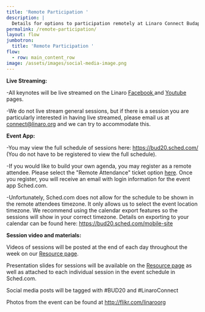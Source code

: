```yaml
---
title: 'Remote Participation '
description: |
  Details for options to participation remotely at Linaro Connect Budapest
permalink: /remote-participation/
layout: flow
jumbotron:
  title: 'Remote Participation '
flow:
  - row: main_content_row
image: /assets/images/social-media-image.png
---
```

**Live Streaming:**

\-All keynotes will be live streamed on the Linaro [Facebook ](https://www.facebook.com/LinaroOrg/)and [Youtube](https://www.youtube.com/linaroorg) pages.

\-We do not live stream general sessions, but if there is a session you are particularly interested in having live streamed, please email us at connect@linaro.org and we can try to accommodate this.

**Event App:**

\-You may view the full schedule of sessions here: https://bud20.sched.com/ (You do not have to be registered to view the full schedule).

\-If you would like to build your own agenda, you may register as a remote attendee. Please select the "Remote Attendance" ticket option [here](https://www.eventbrite.co.uk/e/linaro-connect-budapest-bud20-registration-80390332649).  Once you register, you will receive an email with login information for the event app Sched.com.

\-Unfortunately, Sched.com does not allow for the schedule to be shown in the remote attendees timezone. It only allows us to select the event location timezone. We recommend using the calendar export features so the sessions will show in your correct timezone. Details on exporting to your calendar can be found here: https://bud20.sched.com/mobile-site

**Session video and materials:**

Videos of sessions will be posted at the end of each day throughout the week on our [Resource page](https://connect.linaro.org/resources/).

Presentation slides for sessions will be available on the [Resource page](https://connect.linaro.org/resources/) as well as attached to each individual session in the event schedule in Sched.com.

Social media posts will be tagged with #BUD20 and #LinaroConnect

Photos from the event can be found at http://flikr.com/linaroorg
